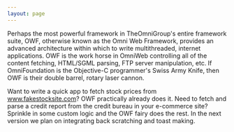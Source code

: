 ```yaml
---
layout: page
---
```




Perhaps the most powerful framework in TheOmniGroup's entire framework suite, OWF, otherwise known as the Omni Web Framework, provides an advanced architecture within which to write multithreaded, internet applications. OWF is the work horse in OmniWeb controlling all of the content fetching, HTML/SGML parsing, FTP server manipulation, etc. If OmniFoundation is the Objective-C programmer's Swiss Army Knife, then OWF is their double barrel, rotary laser cannon. 

Want to write a quick app to fetch stock prices from www.fakestocksite.com? OWF practically already does it. Need to fetch and parse a credit report from the credit bureau in your e-commerce site? Sprinkle in some custom logic and the OWF fairy does the rest. In the next version we plan on integrating back scratching and toast making.
